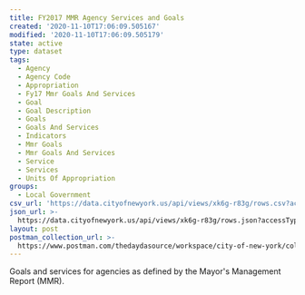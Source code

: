 ```yaml
---
title: FY2017 MMR Agency Services and Goals
created: '2020-11-10T17:06:09.505167'
modified: '2020-11-10T17:06:09.505179'
state: active
type: dataset
tags:
  - Agency
  - Agency Code
  - Appropriation
  - Fy17 Mmr Goals And Services
  - Goal
  - Goal Description
  - Goals
  - Goals And Services
  - Indicators
  - Mmr Goals
  - Mmr Goals And Services
  - Service
  - Services
  - Units Of Appropriation
groups:
  - Local Government
csv_url: 'https://data.cityofnewyork.us/api/views/xk6g-r83g/rows.csv?accessType=DOWNLOAD'
json_url: >-
  https://data.cityofnewyork.us/api/views/xk6g-r83g/rows.json?accessType=DOWNLOAD
layout: post
postman_collection_url: >-
  https://www.postman.com/thedaydasource/workspace/city-of-new-york/collection/15909983-e4511727-d30c-477f-b8a8-1374523a42fe
---
```

Goals and services for agencies as defined by the Mayor's Management Report (MMR).
